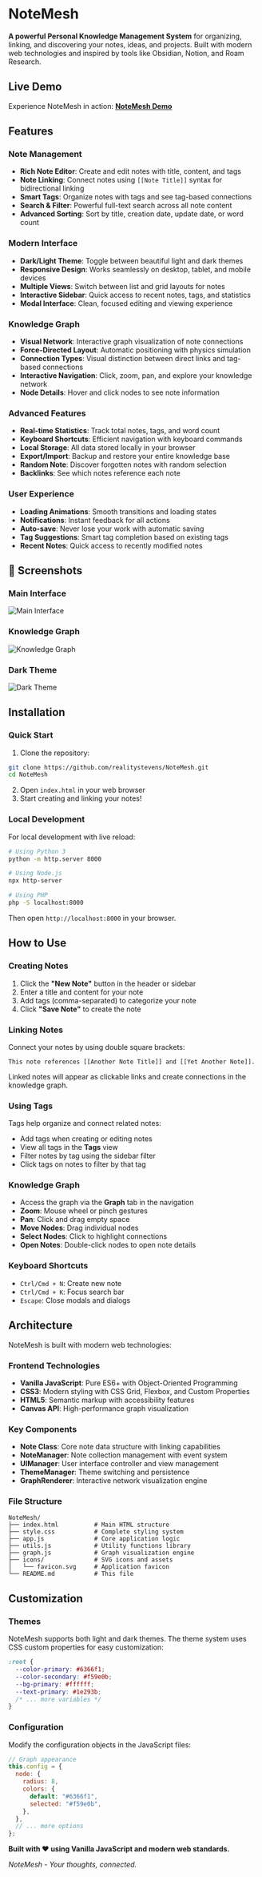# NoteMesh

**A powerful Personal Knowledge Management System** for organizing, linking, and discovering your notes, ideas, and projects. Built with modern web technologies and inspired by tools like Obsidian, Notion, and Roam Research.

## Live Demo

Experience NoteMesh in action: **[NoteMesh Demo](https://realitystevens.github.io/NoteMesh)**

## Features

### Note Management

- **Rich Note Editor**: Create and edit notes with title, content, and tags
- **Note Linking**: Connect notes using `[[Note Title]]` syntax for bidirectional linking
- **Smart Tags**: Organize notes with tags and see tag-based connections
- **Search & Filter**: Powerful full-text search across all note content
- **Advanced Sorting**: Sort by title, creation date, update date, or word count

### Modern Interface

- **Dark/Light Theme**: Toggle between beautiful light and dark themes
- **Responsive Design**: Works seamlessly on desktop, tablet, and mobile devices
- **Multiple Views**: Switch between list and grid layouts for notes
- **Interactive Sidebar**: Quick access to recent notes, tags, and statistics
- **Modal Interface**: Clean, focused editing and viewing experience

### Knowledge Graph

- **Visual Network**: Interactive graph visualization of note connections
- **Force-Directed Layout**: Automatic positioning with physics simulation
- **Connection Types**: Visual distinction between direct links and tag-based connections
- **Interactive Navigation**: Click, zoom, pan, and explore your knowledge network
- **Node Details**: Hover and click nodes to see note information

### Advanced Features

- **Real-time Statistics**: Track total notes, tags, and word count
- **Keyboard Shortcuts**: Efficient navigation with keyboard commands
- **Local Storage**: All data stored locally in your browser
- **Export/Import**: Backup and restore your entire knowledge base
- **Random Note**: Discover forgotten notes with random selection
- **Backlinks**: See which notes reference each note

### User Experience

- **Loading Animations**: Smooth transitions and loading states
- **Notifications**: Instant feedback for all actions
- **Auto-save**: Never lose your work with automatic saving
- **Tag Suggestions**: Smart tag completion based on existing tags
- **Recent Notes**: Quick access to recently modified notes


## 📸 Screenshots

### Main Interface

![Main Interface](https://raw.githubusercontent.com/realitystevens/NoteMesh/refs/heads/main/assets/interface_UI.jpg)

### Knowledge Graph

![Knowledge Graph](https://raw.githubusercontent.com/realitystevens/NoteMesh/refs/heads/main/assets/knowledge_graph_UI.jpg)

### Dark Theme

![Dark Theme](https://raw.githubusercontent.com/realitystevens/NoteMesh/refs/heads/main/assets/dark_theme_UI.jpg)

## Installation

### Quick Start

1. Clone the repository:

```bash
git clone https://github.com/realitystevens/NoteMesh.git
cd NoteMesh
```

2. Open `index.html` in your web browser
3. Start creating and linking your notes!

### Local Development

For local development with live reload:

```bash
# Using Python 3
python -m http.server 8000

# Using Node.js
npx http-server

# Using PHP
php -S localhost:8000
```

Then open `http://localhost:8000` in your browser.

## How to Use

### Creating Notes

1. Click the **"New Note"** button in the header or sidebar
2. Enter a title and content for your note
3. Add tags (comma-separated) to categorize your note
4. Click **"Save Note"** to create the note

### Linking Notes

Connect your notes by using double square brackets:

```
This note references [[Another Note Title]] and [[Yet Another Note]].
```

Linked notes will appear as clickable links and create connections in the knowledge graph.

### Using Tags

Tags help organize and connect related notes:

- Add tags when creating or editing notes
- View all tags in the **Tags** view
- Filter notes by tag using the sidebar filter
- Click tags on notes to filter by that tag

### Knowledge Graph

- Access the graph via the **Graph** tab in the navigation
- **Zoom**: Mouse wheel or pinch gestures
- **Pan**: Click and drag empty space
- **Move Nodes**: Drag individual nodes
- **Select Nodes**: Click to highlight connections
- **Open Notes**: Double-click nodes to open note details

### Keyboard Shortcuts

- `Ctrl/Cmd + N`: Create new note
- `Ctrl/Cmd + K`: Focus search bar
- `Escape`: Close modals and dialogs

## Architecture

NoteMesh is built with modern web technologies:

### Frontend Technologies

- **Vanilla JavaScript**: Pure ES6+ with Object-Oriented Programming
- **CSS3**: Modern styling with CSS Grid, Flexbox, and Custom Properties
- **HTML5**: Semantic markup with accessibility features
- **Canvas API**: High-performance graph visualization

### Key Components

- **Note Class**: Core note data structure with linking capabilities
- **NoteManager**: Note collection management with event system
- **UIManager**: User interface controller and view management
- **ThemeManager**: Theme switching and persistence
- **GraphRenderer**: Interactive network visualization engine

### File Structure

```
NoteMesh/
├── index.html          # Main HTML structure
├── style.css           # Complete styling system
├── app.js              # Core application logic
├── utils.js            # Utility functions library
├── graph.js            # Graph visualization engine
├── icons/              # SVG icons and assets
│   └── favicon.svg     # Application favicon
└── README.md           # This file
```

## Customization

### Themes

NoteMesh supports both light and dark themes. The theme system uses CSS custom properties for easy customization:

```css
:root {
  --color-primary: #6366f1;
  --color-secondary: #f59e0b;
  --bg-primary: #ffffff;
  --text-primary: #1e293b;
  /* ... more variables */
}
```

### Configuration

Modify the configuration objects in the JavaScript files:

```javascript
// Graph appearance
this.config = {
  node: {
    radius: 8,
    colors: {
      default: "#6366f1",
      selected: "#f59e0b",
    },
  },
  // ... more options
};
```


**Built with ❤️ using Vanilla JavaScript and modern web standards.**

_NoteMesh - Your thoughts, connected._
